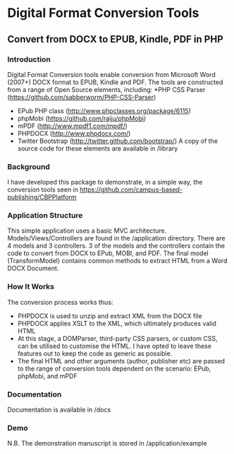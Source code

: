 # Digital Format Conversion Tools 
## Convert from DOCX to EPUB, Kindle, PDF in PHP

### Introduction
Digital Format Conversion tools enable conversion from Microsoft Word (2007+) DOCX format to EPUB, Kindle and PDF.
The tools are constructed from a range of Open Source elements, including:
*PHP CSS Parser (https://github.com/sabberworm/PHP-CSS-Parser)
* EPub PHP class (http://www.phpclasses.org/package/6115)
* phpMobi (https://github.com/raiju/phpMobi)
* mPDF (http://www.mpdf1.com/mpdf/)
* PHPDOCX (http://www.phpdocx.com/)
* Twitter Bootstrap (http://twitter.github.com/bootstrap/)
A copy of the source code for these elements are available in /library

### Background
I have developed this package to demonstrate, in a simple way, the conversion tools seen in https://github.com/campus-based-publishing/CBPPlatform

### Application Structure
This simple application uses a basic MVC architecture. Models/Views/Controllers are found in the /application directory.
There are 4 models and 3 controllers. 3 of the models and the controllers contain the code to convert from DOCX to EPub, MOBI, and PDF.
The final model (TransformModel) contains common methods to extract HTML from a Word DOCX Document.

### How It Works
The conversion process works thus:
* PHPDOCX is used to unzip and extract XML from the DOCX file
* PHPDOCX applies XSLT to the XML, which ultimately produces valid HTML
* At this stage, a DOMParser, third-party CSS parsers, or custom CSS, can be utilised to customise the HTML. I have opted to leave these features out to keep the code as generic as possible.
* The final HTML and other arguments (author, publisher etc) are passed to the range of conversion tools dependent on the scenario: EPub, phpMobi, and mPDF

### Documentation
Documentation is available in /docs

### Demo
N.B. The demonstration manuscript is stored in /application/example
